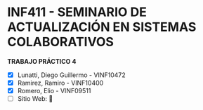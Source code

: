 # **INF411 - SEMINARIO DE ACTUALIZACIÓN EN SISTEMAS COLABORATIVOS**
**TRABAJO PRÁCTICO 4**
- [x] Lunatti, Diego Guillermo - VINF10472
- [x] Ramirez, Ramiro - VINF10400
- [x] Romero, Elio - VINF09511
- [ ] Sitio Web: :date:
